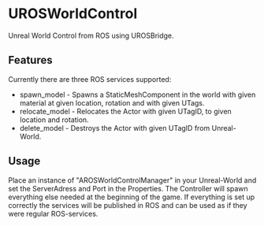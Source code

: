 # UROSWorldControl
Unreal World Control from ROS using UROSBridge.

## Features
Currently there are three ROS services supported:
* spawn_model - Spawns a StaticMeshComponent in the world with given material at given location, rotation and with given UTags.
* relocate_model - Relocates the Actor with given UTagID, to given location and rotation.
* delete_model - Destroys the Actor with given UTagID from Unreal-World.

## Usage
Place an instance of "AROSWorldControlManager" in your Unreal-World and set the ServerAdress and Port in the Properties. The Controller will spawn everything else needed at the beginning of the game. If everything is set up correctly the services will be published in ROS and can be used as if they were regular ROS-services.

